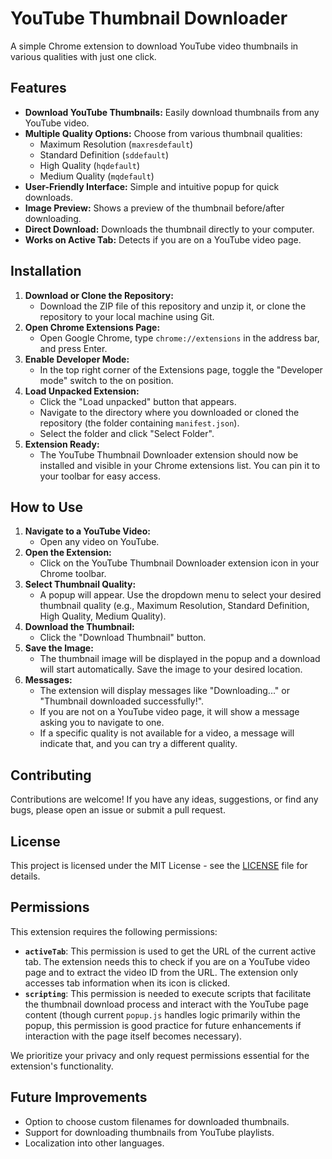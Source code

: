 # YouTube Thumbnail Downloader

A simple Chrome extension to download YouTube video thumbnails in various qualities with just one click.

## Features

- **Download YouTube Thumbnails:** Easily download thumbnails from any YouTube video.
- **Multiple Quality Options:** Choose from various thumbnail qualities:
    - Maximum Resolution (`maxresdefault`)
    - Standard Definition (`sddefault`)
    - High Quality (`hqdefault`)
    - Medium Quality (`mqdefault`)
- **User-Friendly Interface:** Simple and intuitive popup for quick downloads.
- **Image Preview:** Shows a preview of the thumbnail before/after downloading.
- **Direct Download:** Downloads the thumbnail directly to your computer.
- **Works on Active Tab:** Detects if you are on a YouTube video page.

## Installation

1. **Download or Clone the Repository:**
   - Download the ZIP file of this repository and unzip it, or clone the repository to your local machine using Git.
2. **Open Chrome Extensions Page:**
   - Open Google Chrome, type `chrome://extensions` in the address bar, and press Enter.
3. **Enable Developer Mode:**
   - In the top right corner of the Extensions page, toggle the "Developer mode" switch to the on position.
4. **Load Unpacked Extension:**
   - Click the "Load unpacked" button that appears.
   - Navigate to the directory where you downloaded or cloned the repository (the folder containing `manifest.json`).
   - Select the folder and click "Select Folder".
5. **Extension Ready:**
   - The YouTube Thumbnail Downloader extension should now be installed and visible in your Chrome extensions list. You can pin it to your toolbar for easy access.

## How to Use

1. **Navigate to a YouTube Video:**
   - Open any video on YouTube.
2. **Open the Extension:**
   - Click on the YouTube Thumbnail Downloader extension icon in your Chrome toolbar.
3. **Select Thumbnail Quality:**
   - A popup will appear. Use the dropdown menu to select your desired thumbnail quality (e.g., Maximum Resolution, Standard Definition, High Quality, Medium Quality).
4. **Download the Thumbnail:**
   - Click the "Download Thumbnail" button.
5. **Save the Image:**
   - The thumbnail image will be displayed in the popup and a download will start automatically. Save the image to your desired location.
6. **Messages:**
   - The extension will display messages like "Downloading..." or "Thumbnail downloaded successfully!".
   - If you are not on a YouTube video page, it will show a message asking you to navigate to one.
   - If a specific quality is not available for a video, a message will indicate that, and you can try a different quality.

## Contributing

Contributions are welcome! If you have any ideas, suggestions, or find any bugs, please open an issue or submit a pull request.

## License

This project is licensed under the MIT License - see the [LICENSE](LICENSE) file for details.

## Permissions

This extension requires the following permissions:

- **`activeTab`**: This permission is used to get the URL of the current active tab. The extension needs this to check if you are on a YouTube video page and to extract the video ID from the URL. The extension only accesses tab information when its icon is clicked.
- **`scripting`**: This permission is needed to execute scripts that facilitate the thumbnail download process and interact with the YouTube page content (though current `popup.js` handles logic primarily within the popup, this permission is good practice for future enhancements if interaction with the page itself becomes necessary). 

We prioritize your privacy and only request permissions essential for the extension's functionality.

## Future Improvements

- Option to choose custom filenames for downloaded thumbnails.
- Support for downloading thumbnails from YouTube playlists.
- Localization into other languages.

